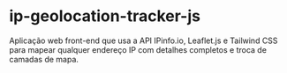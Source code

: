# ip-geolocation-tracker-js
Aplicação web front-end que usa a API IPinfo.io, Leaflet.js e Tailwind CSS para mapear qualquer endereço IP com detalhes completos e troca de camadas de mapa.
